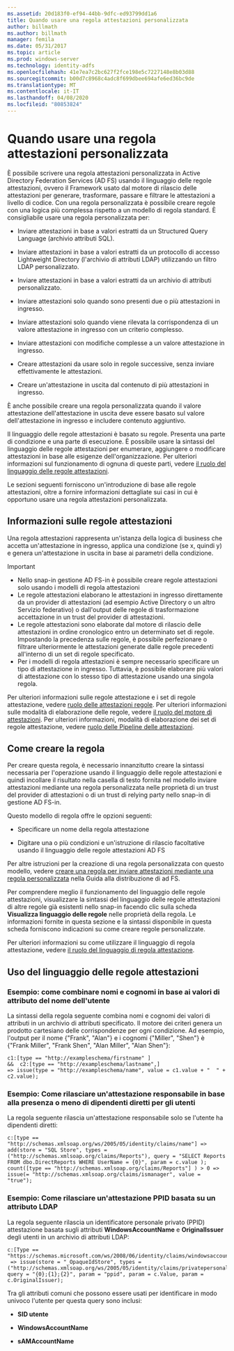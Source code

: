 ```yaml
---
ms.assetid: 20d183f0-ef94-44bb-9dfc-ed93799dd1a6
title: Quando usare una regola attestazioni personalizzata
author: billmath
ms.author: billmath
manager: femila
ms.date: 05/31/2017
ms.topic: article
ms.prod: windows-server
ms.technology: identity-adfs
ms.openlocfilehash: 41e7ea7c2bc627f2fce198e5c7227148e8b03d88
ms.sourcegitcommit: b00d7c8968c4adc8f699dbee694afe6ed36bc9de
ms.translationtype: MT
ms.contentlocale: it-IT
ms.lasthandoff: 04/08/2020
ms.locfileid: "80853824"
---
```

# <a name="when-to-use-a-custom-claim-rule"></a>Quando usare una regola attestazioni personalizzata
È possibile scrivere una regola attestazioni personalizzata in Active Directory Federation Services \(AD FS\) usando il linguaggio delle regole attestazioni, ovvero il Framework usato dal motore di rilascio delle attestazioni per generare, trasformare, passare e filtrare le attestazioni a livello di codice. Con una regola personalizzata è possibile creare regole con una logica più complessa rispetto a un modello di regola standard. È consigliabile usare una regola personalizzata per:  
  
-   Inviare attestazioni in base a valori estratti da un Structured Query Language \(archivio attributi SQL\).  
  
-   Inviare attestazioni in base a valori estratti da un protocollo di accesso Lightweight Directory \(l'archivio di attributi LDAP\) utilizzando un filtro LDAP personalizzato.  
  
-   Inviare attestazioni in base a valori estratti da un archivio di attributi personalizzato.  
  
-   Inviare attestazioni solo quando sono presenti due o più attestazioni in ingresso.  
  
-   Inviare attestazioni solo quando viene rilevata la corrispondenza di un valore attestazione in ingresso con un criterio complesso.  
  
-   Inviare attestazioni con modifiche complesse a un valore attestazione in ingresso.  
  
-   Creare attestazioni da usare solo in regole successive, senza inviare effettivamente le attestazioni.  
  
-   Creare un'attestazione in uscita dal contenuto di più attestazioni in ingresso.  
  
È anche possibile creare una regola personalizzata quando il valore attestazione dell'attestazione in uscita deve essere basato sul valore dell'attestazione in ingresso e includere contenuto aggiuntivo.  
  
Il linguaggio delle regole attestazioni è basato su regole. Presenta una parte di condizione e una parte di esecuzione. È possibile usare la sintassi del linguaggio delle regole attestazioni per enumerare, aggiungere o modificare attestazioni in base alle esigenze dell'organizzazione. Per ulteriori informazioni sul funzionamento di ognuna di queste parti, vedere [il ruolo del linguaggio delle regole attestazioni](The-Role-of-the-Claim-Rule-Language.md).  
  
Le sezioni seguenti forniscono un'introduzione di base alle regole attestazioni, oltre a fornire informazioni dettagliate sui casi in cui è opportuno usare una regola attestazioni personalizzata.  
  
## <a name="about-claim-rules"></a>Informazioni sulle regole attestazioni  
Una regola attestazioni rappresenta un'istanza della logica di business che accetta un'attestazione in ingresso, applica una condizione \(se x, quindi y\) e genera un'attestazione in uscita in base ai parametri della condizione.  
  
> [!IMPORTANT]  
> -   Nello snap-in gestione AD FS\-in è possibile creare regole attestazioni solo usando i modelli di regola attestazioni  
> -   Le regole attestazioni elaborano le attestazioni in ingresso direttamente da un provider di attestazioni \(ad esempio Active Directory o un altro Servizio federativo\) o dall'output delle regole di trasformazione accettazione in un trust del provider di attestazioni.  
> -   Le regole attestazioni sono elaborate dal motore di rilascio delle attestazioni in ordine cronologico entro un determinato set di regole. Impostando la precedenza sulle regole, è possibile perfezionare o filtrare ulteriormente le attestazioni generate dalle regole precedenti all'interno di un set di regole specificato.  
> -   Per i modelli di regola attestazioni è sempre necessario specificare un tipo di attestazione in ingresso. Tuttavia, è possibile elaborare più valori di attestazione con lo stesso tipo di attestazione usando una singola regola.  
  
Per ulteriori informazioni sulle regole attestazione e i set di regole attestazione, vedere [ruolo delle attestazioni regole](The-Role-of-Claim-Rules.md). Per ulteriori informazioni sulle modalità di elaborazione delle regole, vedere [il ruolo del motore di attestazioni](The-Role-of-the-Claims-Engine.md). Per ulteriori informazioni, modalità di elaborazione dei set di regole attestazione, vedere [ruolo delle Pipeline delle attestazioni](The-Role-of-the-Claims-Pipeline.md).  
  
## <a name="how-to-create-this-rule"></a>Come creare la regola  
Per creare questa regola, è necessario innanzitutto creare la sintassi necessaria per l'operazione usando il linguaggio delle regole attestazioni e quindi incollare il risultato nella casella di testo fornita nel modello inviare attestazioni mediante una regola personalizzata nelle proprietà di un trust del provider di attestazioni o di un trust di relying party nello snap-in di gestione AD FS\-in.  
  
Questo modello di regola offre le opzioni seguenti:  
  
-   Specificare un nome della regola attestazione  
  
-   Digitare una o più condizioni e un'istruzione di rilascio facoltative usando il linguaggio delle regole attestazioni AD FS  
  
Per altre istruzioni per la creazione di una regola personalizzata con questo modello, vedere [creare una regola per inviare attestazioni mediante una regola personalizzata](https://technet.microsoft.com/library/dd807049.aspx) nella Guida alla distribuzione di ad FS.  
  
Per comprendere meglio il funzionamento del linguaggio delle regole attestazioni, visualizzare la sintassi del linguaggio delle regole attestazioni di altre regole già esistenti nello snap\-in facendo clic sulla scheda **Visualizza linguaggio delle regole** nelle proprietà della regola. Le informazioni fornite in questa sezione e la sintassi disponibile in questa scheda forniscono indicazioni su come creare regole personalizzate.  
  
Per ulteriori informazioni su come utilizzare il linguaggio di regola attestazione, vedere [il ruolo del linguaggio di regola attestazione](The-Role-of-the-Claim-Rule-Language.md).  
  
## <a name="using-the-claim-rule-language"></a>Uso del linguaggio delle regole attestazioni  
  
### <a name="example-how-to-combine-first-and-last-names-based-on-a-users-name-attribute-values"></a>Esempio: come combinare nomi e cognomi in base ai valori di attributo del nome dell'utente  
La sintassi della regola seguente combina nomi e cognomi dei valori di attributi in un archivio di attributi specificato. Il motore dei criteri genera un prodotto cartesiano delle corrispondenze per ogni condizione. Ad esempio, l'output per il nome {"Frank", "Alan"} e i cognomi {"Miller", "Shen"} è {"Frank Miller", "Frank Shen", "Alan Miller", "Alan Shen"}:  
  
```  
c1:[type == "http://exampleschema/firstname" ]  
&&  c2:[type == "http://exampleschema/lastname",]   
=> issue(type = "http://exampleschema/name", value = c1.value + "  " + c2.value);  
```  
  
### <a name="example-how-to-issue-a-manager-claim-based-on-whether-users-have-direct-reports"></a>Esempio: Come rilasciare un'attestazione responsabile in base alla presenza o meno di dipendenti diretti per gli utenti  
La regola seguente rilascia un'attestazione responsabile solo se l'utente ha dipendenti diretti:  
  
```  
c:[type == "http://schemas.xmlsoap.org/ws/2005/05/identity/claims/name"] => add(store = "SQL Store", types = ("http://schemas.xmlsoap.org/claims/Reports"), query = "SELECT Reports FROM dbo.DirectReports WHERE UserName = {0}", param = c.value );  
count([type == "http://schemas.xmlsoap.org/claims/Reports"] ) > 0 => issue(= "http://schemas.xmlsoap.org/claims/ismanager", value = "true");  
```  
  
### <a name="example-how-to-issue-a-ppid-claim-based-on-an-ldap-attribute"></a>Esempio: Come rilasciare un'attestazione PPID basata su un attributo LDAP  
La regola seguente rilascia un identificatore personale privato \(PPID\) attestazione basata sugli attributi **WindowsAccountName** e **OriginalIssuer** degli utenti in un archivio di attributi LDAP:  
  
```  
c:[Type == "https://schemas.microsoft.com/ws/2008/06/identity/claims/windowsaccountname"]  
 => issue(store = "_OpaqueIdStore", types = ("http://schemas.xmlsoap.org/ws/2005/05/identity/claims/privatepersonalidentifier"), query = "{0};{1};{2}", param = "ppid", param = c.Value, param = c.OriginalIssuer);  
```  
  
Tra gli attributi comuni che possono essere usati per identificare in modo univoco l'utente per questa query sono inclusi:  
  
-   **SID utente**  
  
-   **WindowsAccountName**  
  
-   **sAMAccountName**  
  

